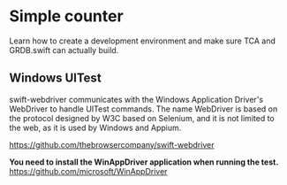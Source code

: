 # Simple counter

Learn how to create a development environment and make sure TCA and GRDB.swift can actually build.

## Windows UITest

swift-webdriver communicates with the Windows Application Driver's WebDriver to handle UITest commands. The name WebDriver is based on the protocol designed by W3C based on Selenium, and it is not limited to the web, as it is used by Windows and Appium.

https://github.com/thebrowsercompany/swift-webdriver

**You need to install the WinAppDriver application when running the test.**
https://github.com/microsoft/WinAppDriver
